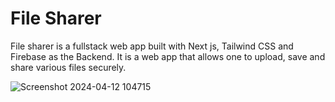# File Sharer

File sharer is a fullstack web app built with Next js, Tailwind CSS and Firebase as the Backend. It is a web app that allows one to upload, save and share various files securely.

![Screenshot 2024-04-12 104715](https://github.com/khaymanii/File-sharer/assets/116851212/6114890f-8e1b-4d3a-8f6f-35a054e723c8)
